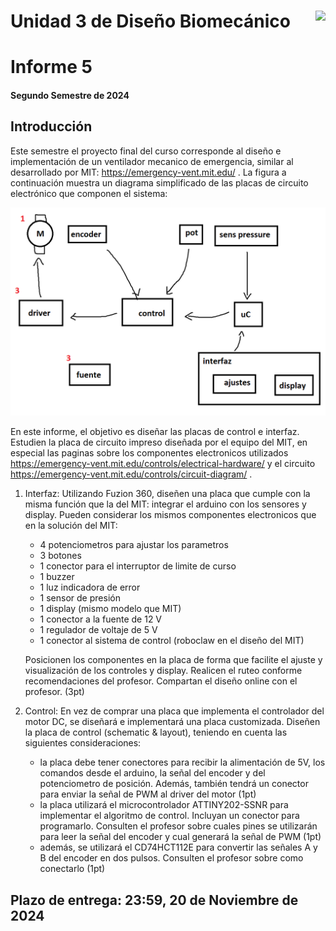# <img src="https://julianodb.github.io/SISTEMAS_ELECTRONICOS_PARA_INGENIERIA_BIOMEDICA/img/logo_fing.png?raw=true" align="right" height="45"> Unidad 3 de Diseño Biomecánico
# Informe 5

#### Segundo Semestre de 2024

## Introducción

Este semestre el proyecto final del curso corresponde al diseño e implementación de un ventilador mecanico de emergencia, similar al desarrollado por MIT: https://emergency-vent.mit.edu/ . La figura a continuación muestra un diagrama simplificado de las placas de circuito electrónico que componen el sistema:

![diagram](../img/project_diagram.png)

 En este informe, el objetivo es diseñar las placas de control e interfaz. Estudien la placa de circuito impreso diseñada por el equipo del MIT, en especial las paginas sobre los componentes electronicos utilizados https://emergency-vent.mit.edu/controls/electrical-hardware/ y el circuito https://emergency-vent.mit.edu/controls/circuit-diagram/ . 
 
 1. Interfaz: Utilizando Fuzion 360, diseñen una placa que cumple con la misma función que la del MIT: integrar el arduino con los sensores y display. Pueden considerar los mismos componentes electronicos que en la solución del MIT:
    - 4 potenciometros para ajustar los parametros
    - 3 botones
    - 1 conector para el interruptor de limite de curso
    - 1 buzzer
    - 1 luz indicadora de error
    - 1 sensor de presión
    - 1 display (mismo modelo que MIT)
    - 1 conector a la fuente de 12 V
    - 1 regulador de voltaje de 5 V
    - 1 conector al sistema de control (roboclaw en el diseño del MIT)

    Posicionen los componentes en la placa de forma que facilite el ajuste y visualización de los controles y display. Realicen el ruteo conforme recomendaciones del profesor. Compartan el diseño online con el profesor. (3pt)

2. Control: En vez de comprar una placa que implementa el controlador del motor DC, se diseñará e implementará una placa customizada. Diseñen la placa de control (schematic & layout), teniendo en cuenta las siguientes consideraciones:
    - la placa debe tener conectores para recibir la alimentación de 5V, los comandos desde el arduino, la señal del encoder y del potenciometro de posición. Además, también tendrá un conector para enviar la señal de PWM al driver del motor (1pt)
    - la placa utilizará el microcontrolador ATTINY202-SSNR para implementar el algoritmo de control. Incluyan un conector para programarlo. Consulten el profesor sobre cuales pines se utilizarán para leer la señal del encoder y cual generará la señal de PWM (1pt)
    - además, se utilizará el CD74HCT112E para convertir las señales A y B del encoder en dos pulsos. Consulten el profesor sobre como conectarlo (1pt)

## Plazo de entrega: 23:59, 20 de Noviembre de 2024